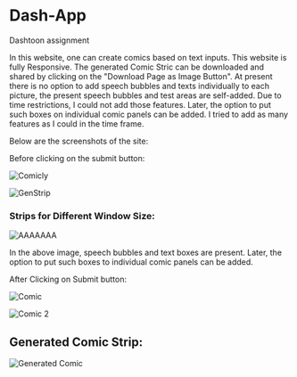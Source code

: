 # Dash-App
Dashtoon assignment

In this website, one can create comics based on text inputs.
This website is fully Responsive.
The generated Comic Stric can be downloaded and shared by clicking on the "Download Page as Image Button".
At present there is no option to add speech bubbles and texts individually to each picture, the present speech bubbles and test areas are self-added. Due to time restrictions, I could not add those features. Later, the option to put such boxes on individual comic panels can be added. I tried to add as many features as I could in the time frame.

Below are the screenshots of the site:

Before clicking on the submit button:

![Comicly](https://github.com/Vivekkr83/Dash/assets/75994974/aa3febf2-c941-4356-b47b-ebe2e9407d25)


![GenStrip](https://github.com/Vivekkr83/Dash/assets/75994974/bb3b83e9-2958-4bc7-b0bb-eb5bea6f2f8f)

### Strips for Different Window Size:

![AAAAAAA](https://github.com/Vivekkr83/Dash/assets/75994974/d034562c-1c7a-4f57-a343-08de25520ae4)


In the above image, speech bubbles and text boxes are present.
Later, the option to put such boxes to individual comic panels can be added.

After Clicking on Submit button:

![Comic](https://github.com/Vivekkr83/Dash/assets/75994974/a989e492-dbe9-4c9d-8415-c76b15d8114c)


![Comic 2](https://github.com/Vivekkr83/Dash/assets/75994974/ef516081-6f34-4ebe-8a94-bb2a66648442)


## Generated Comic Strip:

![Generated Comic](https://github.com/Vivekkr83/Dash/assets/75994974/65425e4a-054c-473f-a4cd-96c1c2f94a2a)


